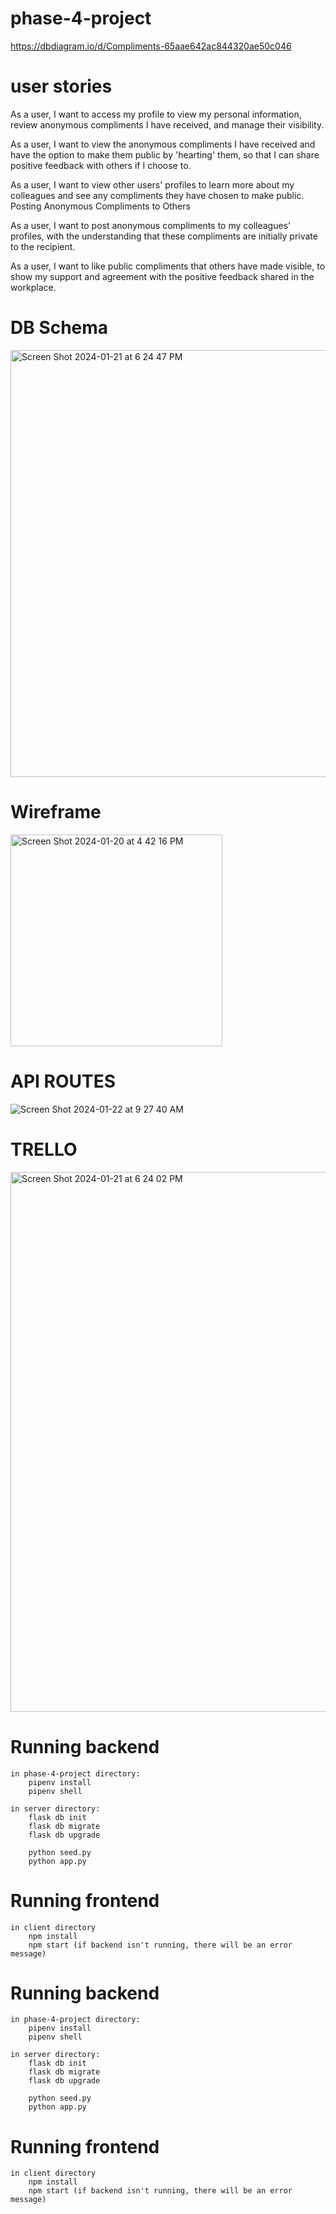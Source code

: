 # phase-4-project

https://dbdiagram.io/d/Compliments-65aae642ac844320ae50c046

# user stories

As a user, I want to access my profile to view my personal information, review anonymous compliments I have received, and manage their visibility.

As a user, I want to view the anonymous compliments I have received and have the option to make them public by 'hearting' them, so that I can share positive feedback with others if I choose to.

As a user, I want to view other users' profiles to learn more about my colleagues and see any compliments they have chosen to make public.
Posting Anonymous Compliments to Others

As a user, I want to post anonymous compliments to my colleagues’ profiles,  with the understanding that these compliments are initially private to the recipient.

As a user, I want to like public compliments that others have made visible, to show my support and agreement with the positive feedback shared in the workplace.

# DB Schema
<img width="683" alt="Screen Shot 2024-01-21 at 6 24 47 PM" src="https://github.com/ekollie/phase-4-project/assets/142290529/686e6506-f872-4f91-b8c9-e16ffe469843">


# Wireframe
<img width="339" alt="Screen Shot 2024-01-20 at 4 42 16 PM" src="https://github.com/ekollie/phase-4-project/assets/142290529/26dde139-f4ab-4363-ad27-5911ec8a0089">

# API ROUTES
![Screen Shot 2024-01-22 at 9 27 40 AM](https://github.com/ekollie/phase-4-project/assets/142290529/e0a488ef-8d7e-4013-88fb-28e0f43532f4)



# TRELLO
<img width="864" alt="Screen Shot 2024-01-21 at 6 24 02 PM" src="https://github.com/ekollie/phase-4-project/assets/142290529/482c2f3c-fa86-4d1b-9459-9f8bf9cf07e1">


# Running backend

    in phase-4-project directory:
        pipenv install
        pipenv shell

    in server directory:
        flask db init
        flask db migrate
        flask db upgrade

        python seed.py
        python app.py

# Running frontend

    in client directory
        npm install
        npm start (if backend isn't running, there will be an error message)




# Running backend

    in phase-4-project directory:
        pipenv install
        pipenv shell

    in server directory:
        flask db init
        flask db migrate
        flask db upgrade

        python seed.py
        python app.py

# Running frontend

    in client directory
        npm install
        npm start (if backend isn't running, there will be an error message)

